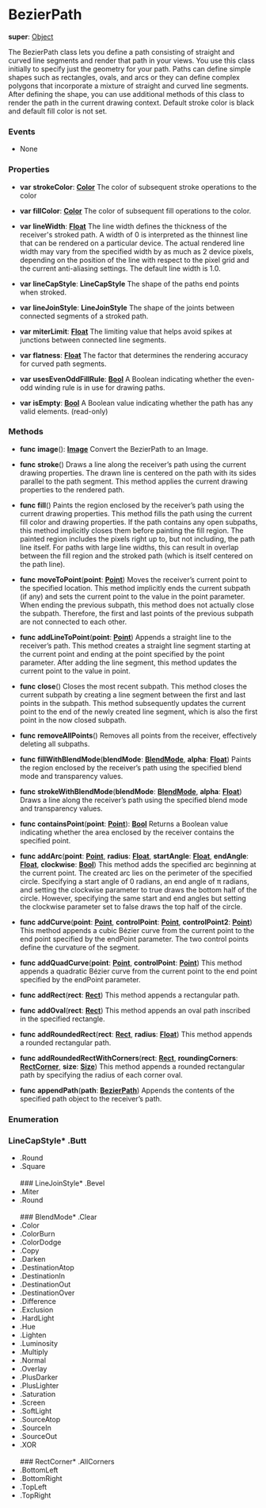 # BezierPath

**super**: [Object](Object.md)

The BezierPath class lets you define a path consisting of straight and curved line segments and render that path in your views. You use this class initially to specify just the geometry for your path. Paths can define simple shapes such as rectangles, ovals, and arcs or they can define complex polygons that incorporate a mixture of straight and curved line segments. After defining the shape, you can use additional methods of this class to render the path in the current drawing context. Default stroke color is black and default fill color is not set.

### Events

* None</ul>

### Properties

* **var** **strokeColor**: **[Color](color.md)**
The color of subsequent stroke operations to the color

* **var** **fillColor**: **[Color](color.md)**
The color of subsequent fill operations to the color.

* **var** **lineWidth**: **[Float](../gravity/types.md)**
The line width defines the thickness of the receiver's stroked path. A width of 0 is interpreted as the thinnest line that can be rendered on a particular device. The actual rendered line width may vary from the specified width by as much as 2 device pixels, depending on the position of the line with respect to the pixel grid and the current anti-aliasing settings. The default line width is 1.0.

* **var** **lineCapStyle**: **LineCapStyle**
The shape of the paths end points when stroked.

* **var** **lineJoinStyle**: **LineJoinStyle**
The shape of the joints between connected segments of a stroked path.

* **var** **miterLimit**: **[Float](../gravity/types.md)**
The limiting value that helps avoid spikes at junctions between connected line segments.

* **var** **flatness**: **[Float](../gravity/types.md)**
The factor that determines the rendering accuracy for curved path segments.

* **var** **usesEvenOddFillRule**: **[Bool](../gravity/types.md)**
A Boolean indicating whether the even-odd winding rule is in use for drawing paths.

* **var** **isEmpty**: **[Bool](../gravity/types.md)**
A Boolean value indicating whether the path has any valid elements. \(read-only\)

</ul>

### Methods

* **func** **image**(): <strong>[Image](image.md)</strong> 
Convert the BezierPath to an Image.

* **func** **stroke**()
Draws a line along the receiver’s path using the current drawing properties. The drawn line is centered on the path with its sides parallel to the path segment. This method applies the current drawing properties to the rendered path.

* **func** **fill**()
Paints the region enclosed by the receiver’s path using the current drawing properties. This method fills the path using the current fill color and drawing properties. If the path contains any open subpaths, this method implicitly closes them before painting the fill region. The painted region includes the pixels right up to, but not including, the path line itself. For paths with large line widths, this can result in overlap between the fill region and the stroked path (which is itself centered on the path line).

* **func** **moveToPoint**(**point**: <strong>[Point](point.md)</strong>)
Moves the receiver’s current point to the specified location. This method implicitly ends the current subpath (if any) and sets the current point to the value in the point parameter. When ending the previous subpath, this method does not actually close the subpath. Therefore, the first and last points of the previous subpath are not connected to each other.

* **func** **addLineToPoint**(**point**: <strong>[Point](point.md)</strong>)
Appends a straight line to the receiver’s path. This method creates a straight line segment starting at the current point and ending at the point specified by the point parameter. After adding the line segment, this method updates the current point to the value in point.

* **func** **close**()
Closes the most recent subpath. This method closes the current subpath by creating a line segment between the first and last points in the subpath. This method subsequently updates the current point to the end of the newly created line segment, which is also the first point in the now closed subpath.

* **func** **removeAllPoints**()
Removes all points from the receiver, effectively deleting all subpaths.

* **func** **fillWithBlendMode**(**blendMode**: <strong><a href="#_enum_BlendMode">BlendMode</a></strong>, **alpha**: <strong>[Float](../gravity/types.md)</strong>)
Paints the region enclosed by the receiver’s path using the specified blend mode and transparency values.

* **func** **strokeWithBlendMode**(**blendMode**: <strong><a href="#_enum_BlendMode">BlendMode</a></strong>, **alpha**: <strong>[Float](../gravity/types.md)</strong>)
Draws a line along the receiver’s path using the specified blend mode and transparency values.

* **func** **containsPoint**(**point**: <strong>[Point](point.md)</strong>): <strong>[Bool](../gravity/types.md)</strong> 
Returns a Boolean value indicating whether the area enclosed by the receiver contains the specified point.

* **func** **addArc**(**point**: <strong>[Point](point.md)</strong>, **radius**: <strong>[Float](../gravity/types.md)</strong>, **startAngle**: <strong>[Float](../gravity/types.md)</strong>, **endAngle**: <strong>[Float](../gravity/types.md)</strong>, **clockwise**: <strong>[Bool](../gravity/types.md)</strong>)
This method adds the specified arc beginning at the current point. The created arc lies on the perimeter of the specified circle. Specifying a start angle of 0 radians, an end angle of π radians, and setting the clockwise parameter to true draws the bottom half of the circle. However, specifying the same start and end angles but setting the clockwise parameter set to false draws the top half of the circle.

* **func** **addCurve**(**point**: <strong>[Point](point.md)</strong>, **controlPoint**: <strong>[Point](point.md)</strong>, **controlPoint2**: <strong>[Point](point.md)</strong>)
This method appends a cubic Bézier curve from the current point to the end point specified by the endPoint parameter. The two control points define the curvature of the segment.

* **func** **addQuadCurve**(**point**: <strong>[Point](point.md)</strong>, **controlPoint**: <strong>[Point](point.md)</strong>)
This method appends a quadratic Bézier curve from the current point to the end point specified by the endPoint parameter.

* **func** **addRect**(**rect**: <strong>[Rect](rect.md)</strong>)
This method appends a rectangular path.

* **func** **addOval**(**rect**: <strong>[Rect](rect.md)</strong>)
This method appends an oval path inscribed in the specified rectangle.

* **func** **addRoundedRect**(**rect**: <strong>[Rect](rect.md)</strong>, **radius**: <strong>[Float](../gravity/types.md)</strong>)
This method appends a rounded rectangular path.

* **func** **addRoundedRectWithCorners**(**rect**: <strong>[Rect](rect.md)</strong>, **roundingCorners**: <strong><a href="#_enum_RectCorner">RectCorner</a></strong>, **size**: <strong>[Size](size.md)</strong>)
This method appends a rounded rectangular path by specifying the radius of each corner oval.

* **func** **appendPath**(**path**: <strong>[BezierPath](BezierPath.md)</strong>)
Appends the contents of the specified path object to the receiver’s path.

</ul>

</ul>

### Enumeration

### LineCapStyle* .Butt
* .Round
* .Square
<br><br>### LineJoinStyle* .Bevel
* .Miter
* .Round
<br><br>### BlendMode* .Clear
* .Color
* .ColorBurn
* .ColorDodge
* .Copy
* .Darken
* .DestinationAtop
* .DestinationIn
* .DestinationOut
* .DestinationOver
* .Difference
* .Exclusion
* .HardLight
* .Hue
* .Lighten
* .Luminosity
* .Multiply
* .Normal
* .Overlay
* .PlusDarker
* .PlusLighter
* .Saturation
* .Screen
* .SoftLight
* .SourceAtop
* .SourceIn
* .SourceOut
* .XOR
<br><br>### RectCorner* .AllCorners
* .BottomLeft
* .BottomRight
* .TopLeft
* .TopRight
<br><br></ul>

